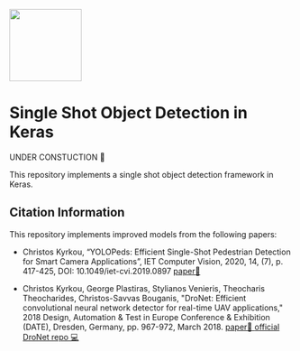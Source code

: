 [<img src="https://lh4.googleusercontent.com/_hWqjOlWzQAkPkgNZAZr6p4KsCHUazyO5zTHcmi5fa1G-iohjwoJzndOwL3IEZ9sJZm8aC2pqO8llGiYyPZhO1LPWfZuhMza_M1lAvDgBxs6ccTK8uQ=w1280" width="128" >](https://www.christoskyrkou.com/research-edge-vision-visual-ai)


# Single Shot Object Detection in Keras
UNDER CONSTUCTION 🚧

This repository implements a single shot object detection framework in Keras.


## Citation Information
This repository implements improved models from the following papers:

- Christos Kyrkou, “YOLOPeds: Efficient Single-Shot Pedestrian Detection for Smart Camera Applications”, IET Computer Vision, 2020, 14, (7), p. 417-425, DOI: 10.1049/iet-cvi.2019.0897 [paper📜 ](https://digital-library.theiet.org/content/journals/10.1049/iet-cvi.2019.0897)

- Christos Kyrkou, George Plastiras, Stylianos Venieris, Theocharis Theocharides, Christos-Savvas Bouganis, "DroNet: Efficient convolutional neural network detector for real-time UAV applications," 2018 Design, Automation & Test in Europe Conference & Exhibition (DATE), Dresden, Germany, pp. 967-972, March 2018.  [paper📜 ](https://ieeexplore.ieee.org/document/8342149/) [official DroNet repo 💻 ](https://github.com/gplast/DroNet)
